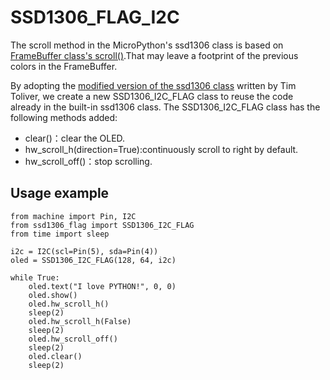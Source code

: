 # SSD1306_FLAG_I2C

The scroll method in the MicroPython's ssd1306 class is based on [FrameBuffer class's scroll()](https://docs.micropython.org/en/v1.15/library/framebuf.html#framebuf.FrameBuffer.scroll).That may leave a footprint of the previous colors in the FrameBuffer.

By adopting the [modified version of the ssd1306 class](https://github.com/timotet/SSD1306/blob/master/ssd1306.py) written by Tim Toliver, we create a new SSD1306_I2C_FLAG class to reuse the code already in the built-in ssd1306 class. The SSD1306_I2C_FLAG class has the following methods added:

- clear()：clear the OLED.
- hw_scroll_h(direction=True):continuously scroll to right by default.
- hw_scroll_off()：stop scrolling.

## Usage example

```python=
from machine import Pin, I2C
from ssd1306_flag import SSD1306_I2C_FLAG
from time import sleep

i2c = I2C(scl=Pin(5), sda=Pin(4))
oled = SSD1306_I2C_FLAG(128, 64, i2c)

while True:
    oled.text("I love PYTHON!", 0, 0)
    oled.show()
    oled.hw_scroll_h()
    sleep(2)
    oled.hw_scroll_h(False)
    sleep(2)
    oled.hw_scroll_off()
    sleep(2)
    oled.clear()
    sleep(2)
```